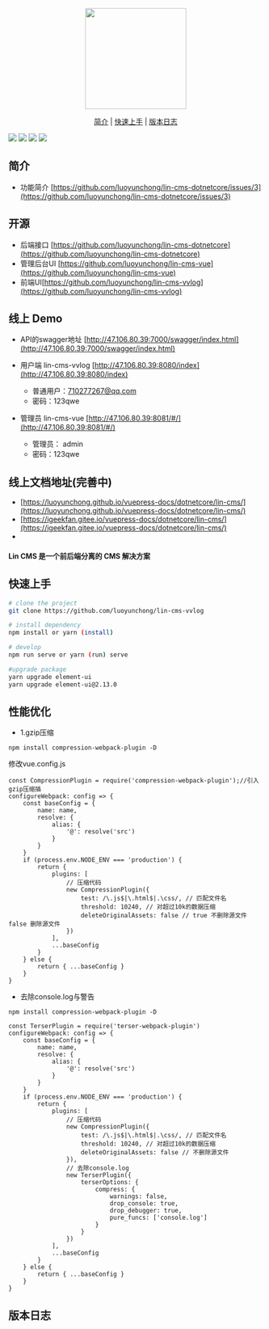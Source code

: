 
<p align="center">
  <a href="http://doc.cms.7yue.pro/">
    <img width="200" src="https://consumerminiaclprd01.blob.core.chinacloudapi.cn/miniappbackground/sfgmember/lin/left-logo.png">
  </a>
</p>

<p align="center">
  <a href="#简介">简介</a>&nbsp;|&nbsp;<a href="#快速上手">快速上手</a>&nbsp;|&nbsp;<a href="#版本日志">版本日志</a>
</p>

![](https://img.shields.io/badge/版本-0.0.1-3963bc.svg)
![](https://img.shields.io/badge/node-8.11.0+-3963bc.svg)
![](https://img.shields.io/badge/脚手架-vuecli3-3963bc.svg)
![](https://img.shields.io/badge/license-MIT-3963bc.svg)

## 简介
- 功能简介 [https://github.com/luoyunchong/lin-cms-dotnetcore/issues/3](https://github.com/luoyunchong/lin-cms-dotnetcore/issues/3)
## 开源
- 后端接口 [https://github.com/luoyunchong/lin-cms-dotnetcore](https://github.com/luoyunchong/lin-cms-dotnetcore)
- 管理后台UI [https://github.com/luoyunchong/lin-cms-vue](https://github.com/luoyunchong/lin-cms-vue)
- 前端UI[https://github.com/luoyunchong/lin-cms-vvlog](https://github.com/luoyunchong/lin-cms-vvlog)

## 线上 Demo
- API的swagger地址 [http://47.106.80.39:7000/swagger/index.html](http://47.106.80.39:7000/swagger/index.html)
- 用户端 lin-cms-vvlog [http://47.106.80.39:8080/index](http://47.106.80.39:8080/index) 
  - 普通用户：710277267@qq.com
  - 密码：123qwe

- 管理员 lin-cms-vue [http://47.106.80.39:8081/#/](http://47.106.80.39:8081/#/)
  - 管理员： admin
  - 密码：123qwe

## 线上文档地址(完善中)
- [https://luoyunchong.github.io/vuepress-docs/dotnetcore/lin-cms/](https://luoyunchong.github.io/vuepress-docs/dotnetcore/lin-cms/)
- [https://igeekfan.gitee.io/vuepress-docs/dotnetcore/lin-cms/](https://igeekfan.gitee.io/vuepress-docs/dotnetcore/lin-cms/)
- 
#### Lin CMS 是一个前后端分离的 CMS 解决方案
## 快速上手

```sh
# clone the project
git clone https://github.com/luoyunchong/lin-cms-vvlog

# install dependency
npm install or yarn (install)

# develop
npm run serve or yarn (run) serve

#upgrade package
yarn upgrade element-ui
yarn upgrade element-ui@2.13.0
```

## 性能优化
- 1.gzip压缩
```
npm install compression-webpack-plugin -D
```

修改vue.config.js
```
const CompressionPlugin = require('compression-webpack-plugin');//引入gzip压缩插
configureWebpack: config => {
    const baseConfig = {
        name: name,
        resolve: {
            alias: {
                '@': resolve('src')
            }
        }
    }
    if (process.env.NODE_ENV === 'production') {
        return {
            plugins: [
                // 压缩代码
                new CompressionPlugin({
                    test: /\.js$|\.html$|.\css/, // 匹配文件名
                    threshold: 10240, // 对超过10k的数据压缩
                    deleteOriginalAssets: false // true 不删除源文件 false 删除源文件
                })
            ],
            ...baseConfig
        }
    } else {
        return { ...baseConfig }
    }
}
```



- 去除console.log与警告
```
npm install compression-webpack-plugin -D
```

```
const TerserPlugin = require('terser-webpack-plugin')
configureWebpack: config => {
    const baseConfig = {
        name: name,
        resolve: {
            alias: {
                '@': resolve('src')
            }
        }
    }
    if (process.env.NODE_ENV === 'production') {
        return {
            plugins: [
                // 压缩代码
                new CompressionPlugin({
                    test: /\.js$|\.html$|.\css/, // 匹配文件名
                    threshold: 10240, // 对超过10k的数据压缩
                    deleteOriginalAssets: false // 不删除源文件
                }),
                // 去除console.log
                new TerserPlugin({
                    terserOptions: {
                        compress: {
                            warnings: false,
                            drop_console: true,
                            drop_debugger: true,
                            pure_funcs: ['console.log']
                        }
                    }
                })
            ],
            ...baseConfig
        }
    } else {
        return { ...baseConfig }
    }
}

```

## 版本日志

